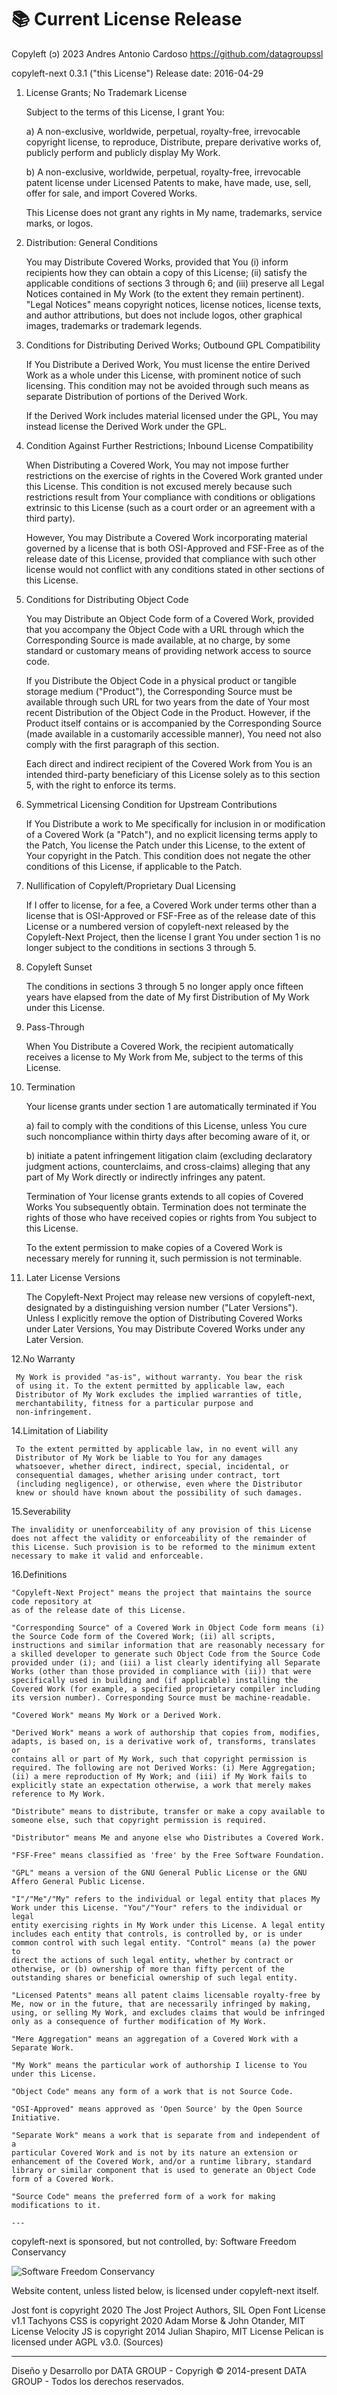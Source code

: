 # 📚 Current License Release

Copyleft (ɔ) 2023 Andres Antonio Cardoso <https://github.com/datagroupssl>

copyleft-next 0.3.1 ("this License")
Release date: 2016-04-29

1. License Grants; No Trademark License

   Subject to the terms of this License, I grant You:

   a) A non-exclusive, worldwide, perpetual, royalty-free, irrevocable
   copyright license, to reproduce, Distribute, prepare derivative works
   of, publicly perform and publicly display My Work.

   b) A non-exclusive, worldwide, perpetual, royalty-free, irrevocable
   patent license under Licensed Patents to make, have made, use, sell,
   offer for sale, and import Covered Works.

   This License does not grant any rights in My name, trademarks, service
   marks, or logos.

2. Distribution: General Conditions

   You may Distribute Covered Works, provided that You (i) inform
   recipients how they can obtain a copy of this License; (ii) satisfy the
   applicable conditions of sections 3 through 6; and (iii) preserve all
   Legal Notices contained in My Work (to the extent they remain
   pertinent). "Legal Notices" means copyright notices, license notices,
   license texts, and author attributions, but does not include logos,
   other graphical images, trademarks or trademark legends.

3. Conditions for Distributing Derived Works; Outbound GPL Compatibility

   If You Distribute a Derived Work, You must license the entire Derived
   Work as a whole under this License, with prominent notice of such
   licensing. This condition may not be avoided through such means as
   separate Distribution of portions of the Derived Work.

   If the Derived Work includes material licensed under the GPL, You may
   instead license the Derived Work under the GPL.

4. Condition Against Further Restrictions; Inbound License Compatibility

   When Distributing a Covered Work, You may not impose further
   restrictions on the exercise of rights in the Covered Work granted under
   this License. This condition is not excused merely because such
   restrictions result from Your compliance with conditions or obligations
   extrinsic to this License (such as a court order or an agreement with a
   third party).

   However, You may Distribute a Covered Work incorporating material
   governed by a license that is both OSI-Approved and FSF-Free as of the
   release date of this License, provided that compliance with such
   other license would not conflict with any conditions stated in other
   sections of this License.

5. Conditions for Distributing Object Code

   You may Distribute an Object Code form of a Covered Work, provided that
   you accompany the Object Code with a URL through which the Corresponding
   Source is made available, at no charge, by some standard or customary
   means of providing network access to source code.

   If you Distribute the Object Code in a physical product or tangible
   storage medium ("Product"), the Corresponding Source must be available
   through such URL for two years from the date of Your most recent
   Distribution of the Object Code in the Product. However, if the Product
   itself contains or is accompanied by the Corresponding Source (made
   available in a customarily accessible manner), You need not also comply
   with the first paragraph of this section.

   Each direct and indirect recipient of the Covered Work from You is an
   intended third-party beneficiary of this License solely as to this
   section 5, with the right to enforce its terms.

6. Symmetrical Licensing Condition for Upstream Contributions

   If You Distribute a work to Me specifically for inclusion in or
   modification of a Covered Work (a "Patch"), and no explicit licensing
   terms apply to the Patch, You license the Patch under this License, to
   the extent of Your copyright in the Patch. This condition does not
   negate the other conditions of this License, if applicable to the Patch.

7. Nullification of Copyleft/Proprietary Dual Licensing

   If I offer to license, for a fee, a Covered Work under terms other than
   a license that is OSI-Approved or FSF-Free as of the release date of this
   License or a numbered version of copyleft-next released by the
   Copyleft-Next Project, then the license I grant You under section 1 is no
   longer subject to the conditions in sections 3 through 5.

8. Copyleft Sunset

   The conditions in sections 3 through 5 no longer apply once fifteen
   years have elapsed from the date of My first Distribution of My Work
   under this License.

9. Pass-Through

   When You Distribute a Covered Work, the recipient automatically receives
   a license to My Work from Me, subject to the terms of this License.

10. Termination

    Your license grants under section 1 are automatically terminated if You

    a) fail to comply with the conditions of this License, unless You cure
    such noncompliance within thirty days after becoming aware of it, or

    b) initiate a patent infringement litigation claim (excluding
    declaratory judgment actions, counterclaims, and cross-claims)
    alleging that any part of My Work directly or indirectly infringes
    any patent.

    Termination of Your license grants extends to all copies of Covered
    Works You subsequently obtain. Termination does not terminate the
    rights of those who have received copies or rights from You subject to
    this License.

    To the extent permission to make copies of a Covered Work is necessary
    merely for running it, such permission is not terminable.

11. Later License Versions

    The Copyleft-Next Project may release new versions of copyleft-next,
    designated by a distinguishing version number ("Later Versions").
    Unless I explicitly remove the option of Distributing Covered Works
    under Later Versions, You may Distribute Covered Works under any Later
    Version.

12.No Warranty

     My Work is provided "as-is", without warranty. You bear the risk
     of using it. To the extent permitted by applicable law, each
     Distributor of My Work excludes the implied warranties of title,
     merchantability, fitness for a particular purpose and
     non-infringement.

14.Limitation of Liability

     To the extent permitted by applicable law, in no event will any
     Distributor of My Work be liable to You for any damages
     whatsoever, whether direct, indirect, special, incidental, or
     consequential damages, whether arising under contract, tort
     (including negligence), or otherwise, even where the Distributor
     knew or should have known about the possibility of such damages.

15.Severability

    The invalidity or unenforceability of any provision of this License
    does not affect the validity or enforceability of the remainder of
    this License. Such provision is to be reformed to the minimum extent
    necessary to make it valid and enforceable.

16.Definitions

    "Copyleft-Next Project" means the project that maintains the source
    code repository at
    as of the release date of this License.

    "Corresponding Source" of a Covered Work in Object Code form means (i)
    the Source Code form of the Covered Work; (ii) all scripts,
    instructions and similar information that are reasonably necessary for
    a skilled developer to generate such Object Code from the Source Code
    provided under (i); and (iii) a list clearly identifying all Separate
    Works (other than those provided in compliance with (ii)) that were
    specifically used in building and (if applicable) installing the
    Covered Work (for example, a specified proprietary compiler including
    its version number). Corresponding Source must be machine-readable.

    "Covered Work" means My Work or a Derived Work.

    "Derived Work" means a work of authorship that copies from, modifies,
    adapts, is based on, is a derivative work of, transforms, translates or
    contains all or part of My Work, such that copyright permission is
    required. The following are not Derived Works: (i) Mere Aggregation;
    (ii) a mere reproduction of My Work; and (iii) if My Work fails to
    explicitly state an expectation otherwise, a work that merely makes
    reference to My Work.

    "Distribute" means to distribute, transfer or make a copy available to
    someone else, such that copyright permission is required.

    "Distributor" means Me and anyone else who Distributes a Covered Work.

    "FSF-Free" means classified as 'free' by the Free Software Foundation.

    "GPL" means a version of the GNU General Public License or the GNU
    Affero General Public License.

    "I"/"Me"/"My" refers to the individual or legal entity that places My
    Work under this License. "You"/"Your" refers to the individual or legal
    entity exercising rights in My Work under this License. A legal entity
    includes each entity that controls, is controlled by, or is under
    common control with such legal entity. "Control" means (a) the power to
    direct the actions of such legal entity, whether by contract or
    otherwise, or (b) ownership of more than fifty percent of the
    outstanding shares or beneficial ownership of such legal entity.

    "Licensed Patents" means all patent claims licensable royalty-free by
    Me, now or in the future, that are necessarily infringed by making,
    using, or selling My Work, and excludes claims that would be infringed
    only as a consequence of further modification of My Work.

    "Mere Aggregation" means an aggregation of a Covered Work with a
    Separate Work.

    "My Work" means the particular work of authorship I license to You
    under this License.

    "Object Code" means any form of a work that is not Source Code.

    "OSI-Approved" means approved as 'Open Source' by the Open Source
    Initiative.

    "Separate Work" means a work that is separate from and independent of a
    particular Covered Work and is not by its nature an extension or
    enhancement of the Covered Work, and/or a runtime library, standard
    library or similar component that is used to generate an Object Code
    form of a Covered Work.

    "Source Code" means the preferred form of a work for making
    modifications to it.

    ---

copyleft-next is sponsored, but not controlled, by:
Software Freedom Conservancy

![Software Freedom Conservancy](https://i.postimg.cc/fb0Ygmsc/conservancy-header.png)

Website content, unless listed below, is licensed under copyleft-next itself.

Jost font is copyright 2020 The Jost Project Authors, SIL Open Font License v1.1
Tachyons CSS is copyright 2020 Adam Morse & John Otander, MIT License
Velocity JS is copyright 2014 Julian Shapiro, MIT License
Pelican is licensed under AGPL v3.0. (Sources)

---

<p>Diseño y Desarrollo por DATA GROUP - Copyrigh © 2014-present DATA GROUP - Todos los derechos reservados.</p>
